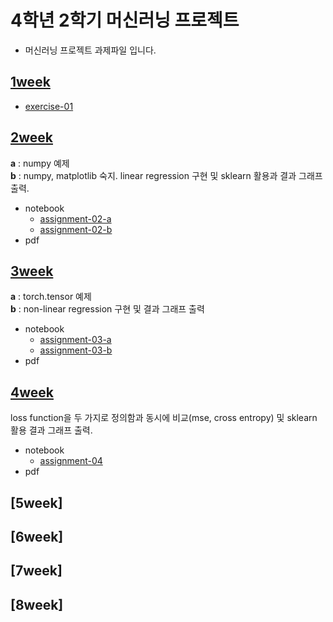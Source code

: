 # 4학년 2학기 머신러닝 프로젝트

- 머신러닝 프로젝트 과제파일 입니다.

## [1week](https://github.com/minjoong507/ML-project/tree/master/1week)
- [exercise-01](https://github.com/minjoong507/ML-project/blob/master/1week/%EC%A0%95%EB%AF%BC%EC%A4%80%20-%20exercise-01.ipynb)
## [2week](https://github.com/minjoong507/ML-project/tree/master/2week)
**a** : numpy 예제 <br/>
**b** : numpy, matplotlib 숙지. linear regression 구현 및 sklearn 활용과 결과 그래프 출력.
- notebook
  - [assignment-02-a](https://github.com/minjoong507/ML-project/blob/master/2week/notebook/assignment-02-a.ipynb)
  - [assignment-02-b](https://github.com/minjoong507/ML-project/blob/master/2week/notebook/assignment-02-b.ipynb)
- pdf

## [3week](https://github.com/minjoong507/ML-project/tree/master/3week)
**a** : torch.tensor 예제 <br/>
**b** : non-linear regression 구현 및 결과 그래프 출력
- notebook
  - [assignment-03-a](https://github.com/minjoong507/ML-project/blob/master/3week/notebook/assignment-03-a.ipynb)
  - [assignment-03-b](https://github.com/minjoong507/ML-project/blob/master/3week/notebook/assignment-03-b.ipynb) 
- pdf

## [4week](https://github.com/minjoong507/ML-project/tree/master/4week)
loss function을 두 가지로 정의함과 동시에 비교(mse, cross entropy) 및 sklearn 활용 결과 그래프 출력.
- notebook
  - [assignment-04](https://github.com/minjoong507/ML-project/blob/master/4week/notebook/assignment-04.ipynb)
- pdf

## [5week]
## [6week]
## [7week]
## [8week]
